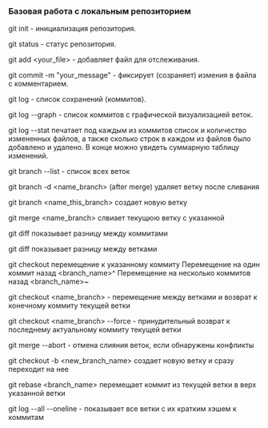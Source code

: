### Базовая работа с локальным репозиторием

git init - инициализация репозитория.

git status - статус репозитория.

git add <your_file> - добавляет файл для отслеживания.

git commit -m "your_message" - фиксирует (созраняет) измения в файла с комментарием.

git log - список сохранений (коммитов).

git log --graph - список коммитов с графической визуализацией веток.

git log --stat печатает под каждым из коммитов список и количество измененных файлов, а также сколько строк в каждом из файлов было добавлено и удалено. В конце можно увидеть суммарную таблицу изменений.

git branch --list - список всех веток

git branch -d <name_branch> (after merge) удаляет ветку после сливания

git branch <name_this_branch> создает новую ветку

git merge <name_branch> слвиает текущюю ветку с указанной

git diff <hash-code commit start> <hash-code commit end> показывает разницу между коммитами

git diff <branch start> <branch end> показывает разницу между ветками

git checkout <hash-code commit> перемещение к указанному коммиту 
		Перемещение на один коммит назад <branch_name>^
		Перемещение на несколько коммитов назад <branch_name>~<num>

git checkout <name_branch> - перемещение между ветками и  возврат к конечному коммиту текущей ветки

git checkout <name_branch> --force - принудительный возврат к последнему актуальному коммиту текущей ветки

git merge --abort - отмена слияния веток, если обнаружены конфликты

git checkout -b <new_branch_name> создает новую ветку и сразу переходит на нее

git rebase <branch_name> перемещает коммит из текущей ветки в верх указанной ветки

git log --all --oneline - показывает все ветки с их кратким хэшем к коммитам